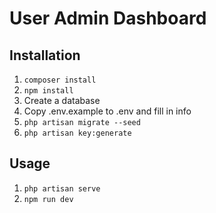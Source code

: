 # User Admin Dashboard

## Installation

1. `composer install`
1. `npm install`
1. Create a database
1. Copy .env.example to .env and fill in info
1. `php artisan migrate --seed`
1. `php artisan key:generate`

## Usage

1. `php artisan serve`
1. `npm run dev`
